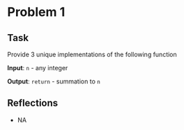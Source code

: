 # Problem 1

## Task

Provide 3 unique implementations of the following function

**Input**: `n` - any integer

**Output**: `return` - summation to `n`

## Reflections

- NA
